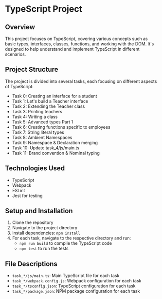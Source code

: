 # TypeScript Project

## Overview
This project focuses on TypeScript, covering various concepts such as basic types, interfaces, classes, functions, and working with the DOM. It's designed to help understand and implement TypeScript in different scenarios.

## Project Structure
The project is divided into several tasks, each focusing on different aspects of TypeScript:

- Task 0: Creating an interface for a student
- Task 1: Let's build a Teacher interface
- Task 2: Extending the Teacher class
- Task 3: Printing teachers
- Task 4: Writing a class
- Task 5: Advanced types Part 1
- Task 6: Creating functions specific to employees
- Task 7: String literal types
- Task 8: Ambient Namespaces
- Task 9: Namespace & Declaration merging
- Task 10: Update task_4/js/main.ts
- Task 11: Brand convention & Nominal typing

## Technologies Used
- TypeScript
- Webpack
- ESLint
- Jest for testing

## Setup and Installation
1. Clone the repository
2. Navigate to the project directory
3. Install dependencies: `npm install`
4. For each task, navigate to the respective directory and run:
   - `npm run build` to compile the TypeScript code
   - `npm test` to run the tests

## File Descriptions
- `task_*/js/main.ts`: Main TypeScript file for each task
- `task_*/webpack.config.js`: Webpack configuration for each task
- `task_*/tsconfig.json`: TypeScript configuration for each task
- `task_*/package.json`: NPM package configuration for each task

